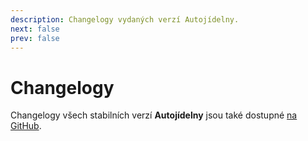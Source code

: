 ```yaml
---
description: Changelogy vydaných verzí Autojídelny.
next: false
prev: false
---
```


# Changelogy

Changelogy všech stabilních verzí **Autojídelny** jsou také dostupné [na GitHub][changelog].

<ChangelogsList />

<!-- Setup script -->

<script setup lang="ts">
  import ChangelogsList from "@theme/components/ChangelogsList.vue";
</script>

<!-- Links -->

[changelog]: https://github.com/Autojidelna/autojidelna/blob/main/CHANGELOG.md
